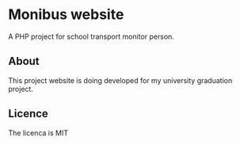 # Monibus website

A PHP project for school transport monitor person.

## About
This project website is doing developed for my university graduation project. 

## Licence

The licenca is MIT